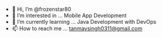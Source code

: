 - 👋 Hi, I’m @frozenstar80
- 👀 I’m interested in ... Mobile App Development
- 🌱 I’m currently learning ... Java Development with DevOps
- 📫 How to reach me ... tanmaysingh0311@gmail.com

<!---
frozenstar80/frozenstar80 is a ✨ special ✨ repository because its `README.md` (this file) appears on your GitHub profile.
You can click the Preview link to take a look at your changes.
--->
